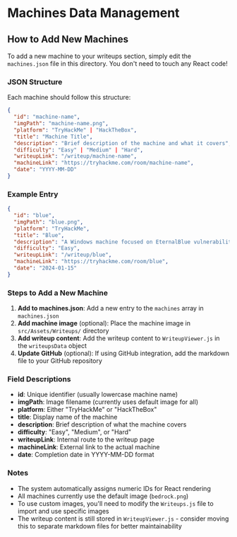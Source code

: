# Machines Data Management

## How to Add New Machines

To add a new machine to your writeups section, simply edit the `machines.json` file in this directory. You don't need to touch any React code!

### JSON Structure

Each machine should follow this structure:

```json
{
  "id": "machine-name",
  "imgPath": "machine-name.png",
  "platform": "TryHackMe" | "HackTheBox",
  "title": "Machine Title",
  "description": "Brief description of the machine and what it covers",
  "difficulty": "Easy" | "Medium" | "Hard",
  "writeupLink": "/writeup/machine-name",
  "machineLink": "https://tryhackme.com/room/machine-name",
  "date": "YYYY-MM-DD"
}
```

### Example Entry

```json
{
  "id": "blue",
  "imgPath": "blue.png",
  "platform": "TryHackMe",
  "title": "Blue",
  "description": "A Windows machine focused on EternalBlue vulnerability exploitation.",
  "difficulty": "Easy",
  "writeupLink": "/writeup/blue",
  "machineLink": "https://tryhackme.com/room/blue",
  "date": "2024-01-15"
}
```

### Steps to Add a New Machine

1. **Add to machines.json**: Add a new entry to the `machines` array in `machines.json`
2. **Add machine image** (optional): Place the machine image in `src/Assets/Writeups/` directory
3. **Add writeup content**: Add the writeup content to `WriteupViewer.js` in the `writeupsData` object
4. **Update GitHub** (optional): If using GitHub integration, add the markdown file to your GitHub repository

### Field Descriptions

- **id**: Unique identifier (usually lowercase machine name)
- **imgPath**: Image filename (currently uses default image for all)
- **platform**: Either "TryHackMe" or "HackTheBox"
- **title**: Display name of the machine
- **description**: Brief description of what the machine covers
- **difficulty**: "Easy", "Medium", or "Hard"
- **writeupLink**: Internal route to the writeup page
- **machineLink**: External link to the actual machine
- **date**: Completion date in YYYY-MM-DD format

### Notes

- The system automatically assigns numeric IDs for React rendering
- All machines currently use the default image (`bedrock.png`)
- To use custom images, you'll need to modify the `Writeups.js` file to import and use specific images
- The writeup content is still stored in `WriteupViewer.js` - consider moving this to separate markdown files for better maintainability
